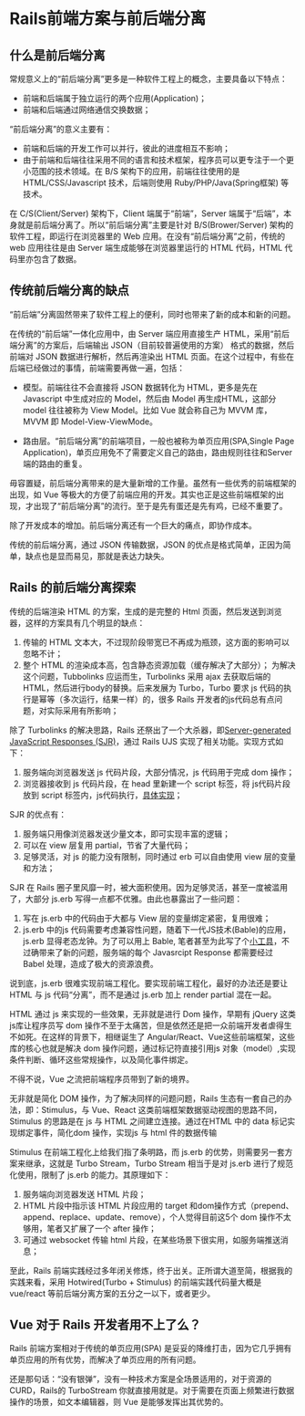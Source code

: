 # Rails前端方案与前后端分离

## 什么是前后端分离

常规意义上的“前后端分离”更多是一种软件工程上的概念，主要具备以下特点：

* 前端和后端属于独立运行的两个应用(Application)；
* 前端和后端通过网络通信交换数据；

“前后端分离”的意义主要有：
* 前端和后端的开发工作可以并行，彼此的进度相互不影响；
* 由于前端和后端往往采用不同的语言和技术框架，程序员可以更专注于一个更小范围的技术领域。在 B/S 架构下的应用，前端往往使用的是 HTML/CSS/Javascript 技术，后端则使用 Ruby/PHP/Java(Spring框架) 等技术。

在 C/S(Client/Server) 架构下，Client 端属于“前端”，Server 端属于“后端”，本身就是前后端分离了。所以“前后端分离”主要是针对 B/S(Brower/Server) 架构的软件工程，即运行在浏览器里的 Web 应用。在没有“前后端分离”之前，传统的 web 应用往往是由 Server 端生成能够在浏览器里运行的 HTML 代码，HTML 代码里亦包含了数据。

## 传统前后端分离的缺点
“前后端”分离固然带来了软件工程上的便利，同时也带来了新的成本和新的问题。

在传统的“前后端”一体化应用中，由 Server 端应用直接生产 HTML，采用“前后端分离”的方案后，后端输出 JSON（目前较普遍使用的方案） 格式的数据，然后前端对 JSON 数据进行解析，然后再渲染出 HTML 页面。在这个过程中，有些在后端已经做过的事情，前端需要再做一遍，包括：

* 模型。前端往往不会直接将 JSON 数据转化为 HTML，更多是先在 Javascript 中生成对应的 Model，然后由 Model 再生成HTML，这部分 model 往往被称为 View Model。比如 Vue 就会称自己为 MVVM 库，MVVM 即 Model-View-ViewMode。

* 路由层。“前后端分离”的前端项目，一般也被称为单页应用(SPA,Single Page Application)，单页应用免不了需要定义自己的路由，路由规则往往和Server端的路由的重复。

毋容置疑，前后端分离带来的是大量新增的工作量。虽然有一些优秀的前端框架的出现，如 Vue 等极大的方便了前端应用的开发。其实也正是这些前端框架的出现，才出现了“前后端分离”的流行。至于是先有蛋还是先有鸡，已经不重要了。

除了开发成本的增加。前后端分离还有一个巨大的痛点，即协作成本。

传统的前后端分离，通过 JSON 传输数据，JSON 的优点是格式简单，正因为简单，缺点也是显而易见，那就是表达力缺失。

## Rails 的前后端分离探索

传统的后端渲染 HTML 的方案，生成的是完整的 Html 页面，然后发送到浏览器，这样的方案具有几个明显的缺点：
1. 传输的 HTML 文本大，不过现阶段带宽已不再成为瓶颈，这方面的影响可以忽略不计；
2. 整个 HTML 的渲染成本高，包含静态资源加载（缓存解决了大部分）；
为解决这个问题，Tubbolinks 应运而生，Turbolinks 采用 ajax 去获取后端的 HTML，然后进行body的替换。后来发展为 Turbo，Turbo 要求 js 代码的执行是幂等（多次运行，结果一样）的，很多 Rails 开发者的js代码总有点问题，对实际采用有所影响；

除了 Turbolinks 的解决思路，Rails 还祭出了一个大杀器，即[Server-generated JavaScript Responses (SJR)](https://signalvnoise.com/posts/3697-server-generated-javascript-responses)，通过 Rails UJS 实现了相关功能。实现方式如下：

1. 服务端向浏览器发送 js 代码片段，大部分情况，js 代码用于完成 dom 操作；
2. 浏览器接收到 js 代码片段，在 head 里新建一个 script 标签，将 js代码片段放到 script 标签内，js代码执行，[具体实现](https://github.com/rails/rails/blob/03516a924e71db7e065c8fb31c1d37af9b7c34ce/actionview/app/assets/javascripts/rails-ujs/utils/ajax.coffee#L69)；

SJR 的优点有：
1. 服务端只用像浏览器发送少量文本，即可实现丰富的逻辑；
2. 可以在 view 层复用 partial，节省了大量代码；
3. 足够灵活，对 js 的能力没有限制，同时通过 erb 可以自由使用 view 层的变量和方法；

SJR 在 Rails 圈子里风靡一时，被大面积使用。因为足够灵活，甚至一度被滥用了，大部分 js.erb 写得一点都不优雅。由此也暴露出了一些问题：
1. 写在 js.erb 中的代码由于大都与 View 层的变量绑定紧密，复用很难；
2. js.erb 中的js 代码需要考虑兼容性问题，随着下一代JS技术(Bable)的应用，js.erb 显得老态龙钟。为了可以用上 Bable, 笔者甚至为此写了个[小工具](https://github.com/work-design/rails_com/blob/master/lib/rails_com/utils/babel.rb)，不过确带来了新的问题，服务端的每个 Javasrcipt Response 都需要经过 Babel 处理，造成了极大的资源浪费。

说到底，js.erb 很难实现前端工程化。要实现前端工程化，最好的办法还是要让 HTML 与 js 代码“分离”，而不是通过 js.erb 加上 render partial 混在一起。

HTML 通过 js 来实现的一些效果，无非就是进行 Dom 操作，早期有 jQuery 这类 js库让程序员写 dom 操作不至于太痛苦，但是依然还是把一众前端开发者虐得生不如死。在这样的背景下，相继诞生了 Angular/React、Vue这些前端框架，这些库的核心也就是解决 dom 操作问题，通过标记符直接引用js 对象（model）,实现条件判断、循环这些常规操作，以及简化事件绑定。

不得不说，Vue 之流把前端程序员带到了新的境界。

无非就是简化 DOM 操作，为了解决同样的问题问题，Rails 生态有一套自己的办法，即：Stimulus，与 Vue、React 这类前端框架数据驱动视图的思路不同，Stimulus 的思路是在 js 与 HTML 之间建立连接。通过在HTML 中的 data 标记实现绑定事件，简化dom 操作，实现js 与 html 件的数据传输

Stimulus 在前端工程化上给我们指了条明路，而 js.erb 的优势，则需要另一套方案来继承，这就是 Turbo Stream，Turbo Stream 相当于是对 js.erb 进行了规范化使用，限制了 js.erb 的能力。其原理如下：

1. 服务端向浏览器发送 HTML 片段；
2. HTML 片段中指示该 HTML 片段应用的 target 和dom操作方式（prepend、append、replace、update、remove），个人觉得目前这5个 dom 操作不太够用，笔者又扩展了一个 after 操作；
3. 可通过 websocket 传输 html 片段，在某些场景下很实用，如服务端推送消息；

至此，Rails 前端实践经过多年闭关修炼，终于出关。正所谓大道至简，根据我的实践来看，采用 Hotwired(Turbo + Stimulus) 的前端实践代码量大概是 vue/react 等前后端分离方案的五分之一以下，或者更少。

## Vue 对于 Rails 开发者用不上了么？

Rails 前端方案相对于传统的单页应用(SPA) 是妥妥的降维打击，因为它几乎拥有单页应用的所有优势，而解决了单页应用的所有问题。

还是那句话：“没有银弹”，没有一种技术方案是全场景适用的，对于资源的 CURD，Rails的 TurboStream 你就直接用就是。对于需要在页面上频繁进行数据操作的场景，如文本编辑器，则 Vue 是能够发挥出其优势的。


